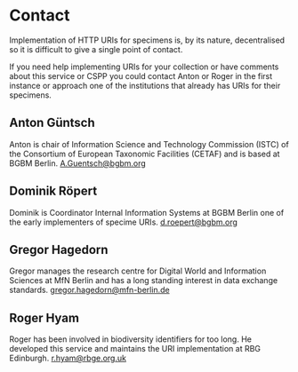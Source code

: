 # Contact

Implementation of HTTP URIs for specimens is, by its nature, decentralised
so it is difficult to give a single point of contact.

If you need help implementing URIs for your collection or have comments about
this service or CSPP you could contact Anton or Roger in the first instance or
approach one of the institutions that already has URIs for their specimens.

## Anton Güntsch 

Anton is chair of Information Science and Technology Commission (ISTC) of the
Consortium of European Taxonomic Facilities (CETAF) and is based at BGBM Berlin. 
<A.Guentsch@bgbm.org>

## Dominik Röpert

Dominik is Coordinator Internal Information Systems at BGBM Berlin one of the
early implementers of specime URIs. <d.roepert@bgbm.org>

## Gregor Hagedorn

Gregor manages the research centre for Digital World and Information Sciences at
MfN Berlin and has a long standing interest in data exchange standards.
<gregor.hagedorn@mfn-berlin.de>

## Roger Hyam

Roger has been involved in biodiversity identifiers for too long. He developed
this service and maintains the URI implementation at RBG Edinburgh.
<r.hyam@rbge.org.uk>





